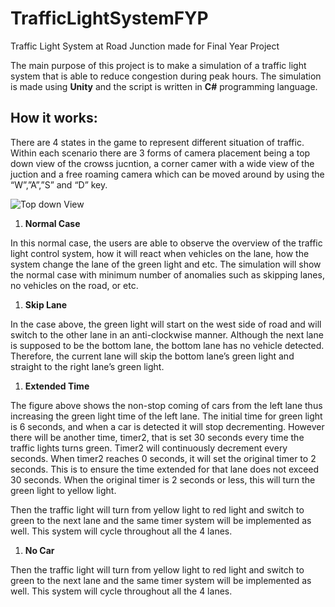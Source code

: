 # TrafficLightSystemFYP
Traffic Light System at Road Junction made for Final Year Project


The main purpose of this project is to make a simulation of a traffic light system that is able to reduce congestion during peak hours.
The simulation is made using **Unity** and the script is written in **C#** programming language.

## How it works:

There are 4 states in the game to represent different situation of traffic. Within each scenario there are 3 forms of camera placement being a top down view of the crowss jucntion, a corner camer with a wide view of the juction and a free roaming camera which can be moved around by using the “W”,”A”,”S” and “D” key.

![Top down View](https://i.imgur.com/Ft6ZSYG.jpg)

1. **Normal Case**

  In this normal case, the users are able to observe the overview of the traffic light control system, how it will react when vehicles on the lane, how the system change the lane of the green light and etc. The simulation will show the normal case with minimum number of anomalies such as skipping lanes, no vehicles on the road, or etc.
  
1. **Skip Lane**

  In the case above, the green light will start on the west side of road and will switch to the other lane in an anti-clockwise manner. Although the next lane is supposed to be the bottom lane, the bottom lane has no vehicle detected. Therefore, the current lane will skip the bottom lane’s green light and straight to the right lane’s green light.
  
1. **Extended Time**

  The figure above shows the non-stop coming of cars from the left lane thus increasing the green light time of the left lane. The initial time for green light is 6 seconds, and when a car is detected it will stop decrementing. However there will be another time, timer2, that is set 30 seconds every time the traffic lights turns green. Timer2 will continuously decrement every seconds. When timer2 reaches 0 seconds, it will set the original timer to 2 seconds. This is to ensure the time extended for that lane does not exceed 30 seconds. When the original timer is 2 seconds or less, this will turn the green light to yellow light.
  
  Then the traffic light will turn from yellow light to red light and switch to green to the next lane and the same timer system will be implemented as well. This system will cycle throughout all the 4 lanes.
  
1. **No Car**
  
  Then the traffic light will turn from yellow light to red light and switch to green to the next lane and the same timer system will be implemented as well. This system will cycle throughout all the 4 lanes.
